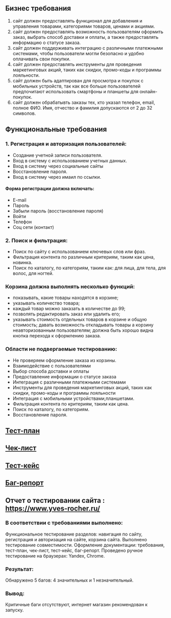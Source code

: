 

## Бизнес требования	

1. сайт должен предоставлять функционал для добавления и управления товарами, категориями товаров, ценами и акциями.
2.	сайт должен предоставлять возможность пользователям оформить заказ, выбрать способ доставки и оплаты, а также предоставлять информацию о статусе заказа. 
3. сайт должен поддерживать интеграцию с различными платежными системами, чтобы пользователи могли безопасно и удобно оплачивать свои покупки. 
4. сайт должен предоставлять инструменты для проведения маркетинговых акций, таких как скидки, промо-коды и программы лояльности. 
5. сайт должен быть адаптирован для просмотра и покупок с мобильных устройств, так как все больше пользователей предпочитают использовать смартфоны и планшеты для онлайн-покупок. 
6. сайт должен обрабатывть заказы тех, кто указал телефон, email, полное ФИО. Имя, отчество и фамилия допускаются от 2 до 32 символов. 

## Функциональные требования	

### 1. Регистрация и авторизация пользователей: 
* Создание учетной записи пользователя.
* Вход в систему с использованием учетных данных. 
* Вход в систему через социальные сайты 
* Восстановление пароля.
* Вход в систему через имаил по ссылки.
#### Форма регистрации должна включать: 
* E-mail
* Пароль
* Забыли пароль (восстановление пароля)
* Войти
* Телефон
* Соц сети (контакт)
### 2. Поиск и фильтрация: 
* Поиск по сайту с использованием ключевых слов или фраз.
* Фильтрация контента по различным критериям, таким как цена, новинка.
* Поиск по каталогу, по категориям, таким как: для лица, для тела, для волос, для ногтей. 
### Корзина должна выполнять несколько функций: 
* показывать, какие товары находятся в корзине;
* указывать количество товара;
* каждый товар можно заказать в количестве до 99;
* позволять редактировать заказ или удалить его;
* указывать стоимость отдельных товаров в корзине и общую стоимость;
давать возможность откладывать товары а корзину неавторизованным пользователям;
должна быть хорошо видна кнопка перехода к оформлению заказа.

### Области не подвергаемые тестированию: 	
* Не проверяем оформление заказа из корзины. 
* Взаимодействие с пользователями
* Выбор способа доставки и оплаты
* Предоставление информации о статусе заказа
* Интеграция с различными платежными системами
* Инструменты для проведения маркетинговых акций, таких как скидки, промо-коды и программы лояльности
* Интеграция с мобильными устройствами,планшетами. 
* Фильтрация контента по критериям, таким как цена.
* Поиск по каталогу, по категориям. 
* Восстановление пароля.
## [Тест-план](https://docs.google.com/document/d/1scd7xrSIvfJJO76sskfHUFr0_qwUzZ_zIFzaeo2MyqA/edit?usp=sharing)
 ## [Чек-лист](https://docs.google.com/spreadsheets/d/1B0EqWRSgdJeFzc8Xc3wj1MV7kCKRQLvVrznHa-VUDfQ/edit?usp=sharing)
 ## [Тест-кейс](https://docs.google.com/spreadsheets/d/1iGFhtd1HNaOcBJV_Z5u1ov4ofGdB-PS3Axw5fzdrj_M/edit?usp=sharing)
 ## [Баг-репорт](https://docs.google.com/spreadsheets/d/1SbPt_GXVbjBVwIc_KcG_H_6t_pXvhPr18IsMbI7kEz0/edit?usp=sharing)

 ## Отчет о тестировании сайта : https://www.yves-rocher.ru/ 
### В соответствии с требованиями выполнено:

Функциональное тестирование разделов: навигация по сайту, регистрация и авторизация на сайте, корзина сайта. Выполнено тестирование совместимости.
Оформление документации: требования, тест-план, чек-лист, тест-кейс, баг-репорт.
Проведено ручное тестирование на браузерах: Yandex, Chrome.

### Результат:
Обнаружено 5 багов: 4 значительных и 1 незначительный. 

### Вывод:
Критичные баги отсутствуют, интернет магазин рекомендован к запуску.

